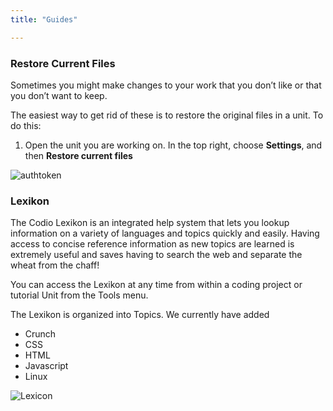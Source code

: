 ```yaml
---
title: "Guides"

---
```


### Restore Current Files
Sometimes you might make changes to your work that you don’t like or that you don’t want to keep. 

The easiest way to get rid of these is to restore the original files in a unit. 
To do this:

1. Open the unit you are working on. In the top right, choose **Settings**, and then **Restore current files**
<img alt="authtoken" src="/img/docs/what_students_do/settings.png" class="simple"/>

### Lexikon

The Codio Lexikon is an integrated help system that lets you lookup information on a variety of languages and topics quickly and easily. Having access to concise reference information as new topics are learned is extremely useful and saves having to search the web and separate the wheat from the chaff!

You can access the Lexikon at any time from within a coding project or tutorial Unit from the Tools menu.

The Lexikon is organized into Topics. We currently have added 

- Crunch
- CSS
- HTML
- Javascript
- Linux

<img alt="Lexicon" src="/img/docs/lexicon.png" class="simple"/>
